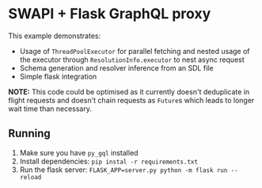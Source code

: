# SWAPI + Flask GraphQL proxy

This example demonstrates:

-   Usage of `ThreadPoolExecutor` for parallel fetching and nested usage of the
    executor through `ResolutionInfo.executor` to nest async request
-   Schema generation and resolver inference from an SDL file
-   Simple flask integration

**NOTE:** This code could be optimised as it currently doesn't deduplicate in flight requests and doesn't chain requests as `Future`s which leads to longer wait time than necessary.

## Running

1.  Make sure you have `py_gql` installed
2.  Install dependencies: `pip instal -r requirements.txt`
3.  Run the flask server: `FLASK_APP=server.py python -m flask run --reload`
